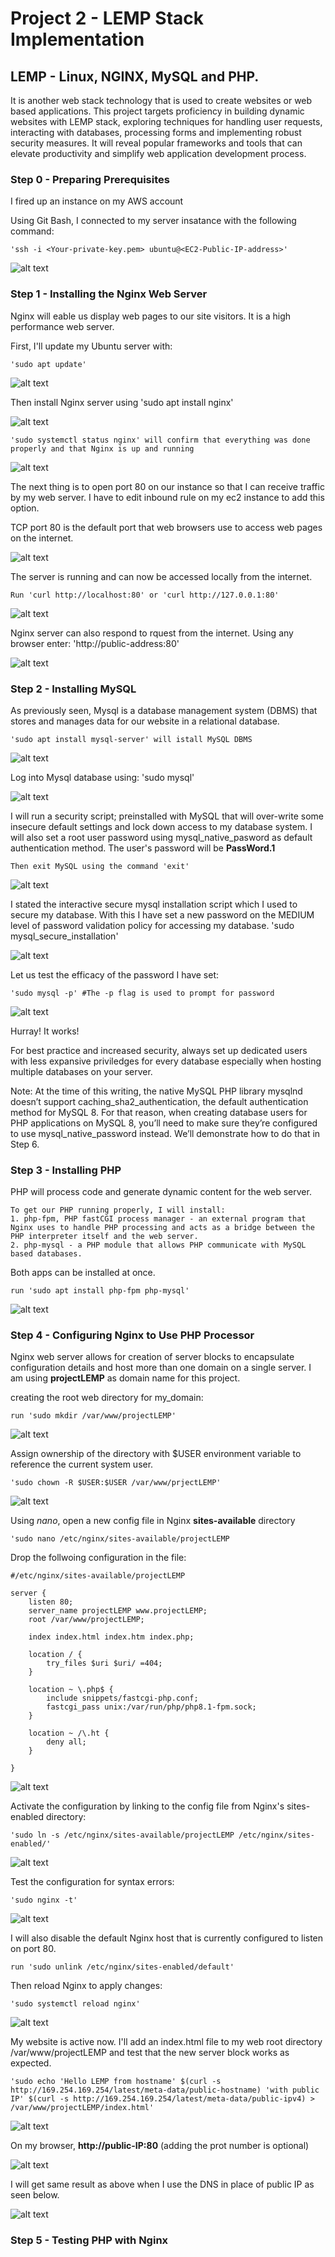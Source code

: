 # Project 2 - LEMP Stack Implementation
## LEMP - Linux, NGINX, MySQL and PHP.
It is another web stack technology that is used to create websites or web based applications. This project targets proficiency in building dynamic websites with LEMP stack, exploring techniques for handling user requests, interacting with databases, processing forms and implementing robust security measures. It will reveal popular frameworks and tools that can elevate productivity and simplify web application development process.

### Step 0 - Preparing Prerequisites

I fired up an instance on my AWS account

Using Git Bash, I connected to my server insatance with the following command:

    'ssh -i <Your-private-key.pem> ubuntu@<EC2-Public-IP-address>'

![alt text](<Images/git bash connect to ec2.png>)


### Step 1 - Installing the Nginx Web Server

Nginx will eable us display web pages to our site visitors. It is a high performance web server.

First, I'll update my Ubuntu server with:

    'sudo apt update'

![alt text](<Images/sudo apt update_nginx.png>)

Then install Nginx server using
    'sudo apt install nginx'

![alt text](<Images/install nginx.png>)

    'sudo systemctl status nginx' will confirm that everything was done properly and that Nginx is up and running

![alt text](<Images/nginx status.png>)

The next thing is to open port 80 on our instance so that I can receive traffic by my web server. I have to edit inbound rule on my ec2 instance to add this option.

TCP port 80 is the default port that web browsers use to access web pages on the internet.

![alt text](<Images/edit inbound rules.png>)

The server is running and can now be accessed locally from the internet.

    Run 'curl http://localhost:80' or 'curl http://127.0.0.1:80'

![alt text](<Images/curl nginx.png>)

Nginx server can also respond to rquest from the internet. Using any browser enter:
    'http://public-address:80'

![alt text](<Images/nginx website.png>)



### Step 2 - Installing MySQL

As previously seen, Mysql is a database management system (DBMS) that stores and manages data for our website in a relational database.

    'sudo apt install mysql-server' will istall MySQL DBMS

![alt text](<Images/mysql for LEMP.png>)

Log into Mysql database using:
    'sudo mysql'

![alt text](<Images/log into mysql_LEMP.png>)

I will run a security script; preinstalled with MySQL that will over-write some insecure default settings and lock down access to my database system. I will also set a root user password using mysql_native_pasword as default authentication method. The user's password will be **PassWord.1**

    Then exit MySQL using the command 'exit'

![alt text](<Images/secure mysql_LEMP.png>)

I stated the interactive secure mysql installation script which I used to secure my database. With this I have set a new password on the MEDIUM level of password validation policy for accessing my database.
    'sudo mysql_secure_installation'

![alt text](<Images/secure mysql_LEMP (2).png>)

Let us test the efficacy of the password I have set:

    'sudo mysql -p' #The -p flag is used to prompt for password

![alt text](<Images/sudo mysql -p.png>)

Hurray! It works!

For best practice and increased security, always set up dedicated users with less expansive priviledges for every database especially when hosting multiple databases on your server.

Note: At the time of this writing, the native MySQL PHP library mysqlnd doesn’t support caching_sha2_authentication, the default authentication method for MySQL 8. For that reason, when creating database users for PHP applications on MySQL 8, you’ll need to make sure they’re configured to use mysql_native_password instead. We’ll demonstrate how to do that in Step 6.



### Step 3 - Installing PHP

PHP will process code and generate dynamic content for the web server.

    To get our PHP running properly, I will install:
    1. php-fpm, PHP fastCGI process manager - an external program that Nginx uses to handle PHP processing and acts as a bridge between the PHP interpreter itself and the web server.
    2. php-mysql - a PHP module that allows PHP communicate with MySQL based databases.

Both apps can be installed at once.

    run 'sudo apt install php-fpm php-mysql'

![alt text](<Images/install php-fpm_php-mysql.png>)



### Step 4 - Configuring Nginx to Use PHP Processor

Nginx web server allows for creation of server blocks to encapsulate configuration details and host more than one domain on a single server. I am using **projectLEMP** as domain name for this project.

creating the root web directory for my_domain:

    run 'sudo mkdir /var/www/projectLEMP'

![alt text](<Images/mkdir projectLEMP.png>)

Assign ownership of the directory with $USER environment variable to reference the current system user.

    'sudo chown -R $USER:$USER /var/www/prjectLEMP'

![alt text](<Images/chown projectLEMP.png>)

Using *nano*, open a new config file in Nginx **sites-available** directory

    'sudo nano /etc/nginx/sites-available/projectLEMP


Drop the follwoing configuration in the file:

    #/etc/nginx/sites-available/projectLEMP

    server {
        listen 80;
        server_name projectLEMP www.projectLEMP;
        root /var/www/projectLEMP;

        index index.html index.htm index.php;

        location / {
            try_files $uri $uri/ =404;
        }

        location ~ \.php$ {
            include snippets/fastcgi-php.conf;
            fastcgi_pass unix:/var/run/php/php8.1-fpm.sock;
        }

        location ~ /\.ht {
            deny all;
        }

    }

![alt text](<Images/nano projectLEMP.png>)


Activate the configuration by linking to the config file from Nginx's sites-enabled directory:

    'sudo ln -s /etc/nginx/sites-available/projectLEMP /etc/nginx/sites-enabled/'

![alt text](<Images/sudo ln-s projectLEMP.png>)

Test the configuration for syntax errors:

    'sudo nginx -t'

![alt text](<Images/nginx -t.png>)

I will also disable the default Nginx host that is currently configured to listen on port 80.

    run 'sudo unlink /etc/nginx/sites-enabled/default'

Then reload Nginx to apply changes:

    'sudo systemctl reload nginx'

![alt text](<Images/unlink and reload ngnix.png>)

My website is active now. I'll add an index.html file to my web root directory /var/www/projectLEMP and test that the new server block works as expected.

    'sudo echo 'Hello LEMP from hostname' $(curl -s http://169.254.169.254/latest/meta-data/public-hostname) 'with public IP' $(curl -s http://169.254.169.254/latest/meta-data/public-ipv4) > /var/www/projectLEMP/index.html'

![alt text](<Images/add index-html to projectLEMP.png>)

On my browser, **http://public-IP:80** (adding the prot number is optional)

![alt text](<Images/Hello LEMP.png>)

I will get same result as above when I use the DNS in place of public IP as seen below.

![alt text](<Images/Hello LEMP with DNS.png>)




### Step 5 - Testing PHP with Nginx




